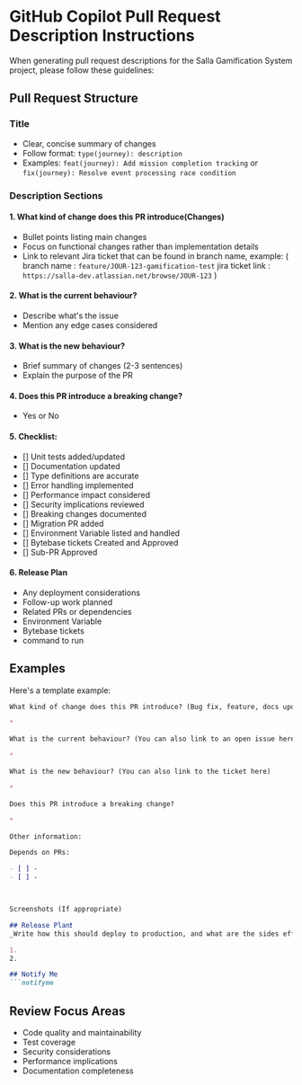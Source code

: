 # GitHub Copilot Pull Request Description Instructions

When generating pull request descriptions for the Salla Gamification System project, please follow these guidelines:

## Pull Request Structure

### Title

- Clear, concise summary of changes
- Follow format: `type(journey): description`
- Examples: `feat(journey): Add mission completion tracking` or `fix(journey): Resolve event processing race condition`

### Description Sections

#### 1. What kind of change does this PR introduce(Changes)

- Bullet points listing main changes
- Focus on functional changes rather than implementation details
- Link to relevant Jira ticket that can be found in branch name, example:
   (
   branch name : `feature/JOUR-123-gamification-test`
   jira ticket link : `https://salla-dev.atlassian.net/browse/JOUR-123`
   )

#### 2. What is the current behaviour?

- Describe what's the issue
- Mention any edge cases considered

#### 3. What is the new behaviour?

- Brief summary of changes (2-3 sentences)
- Explain the purpose of the PR

#### 4. Does this PR introduce a breaking change?

- Yes or No

#### 5. Checklist:

- [] Unit tests added/updated
- [] Documentation updated
- [] Type definitions are accurate
- [] Error handling implemented
- [] Performance impact considered
- [] Security implications reviewed
- [] Breaking changes documented
- [] Migration PR added
- [] Environment Variable listed and handled
- [] Bytebase tickets Created and Approved
- [] Sub-PR Approved

#### 6. Release Plan

- Any deployment considerations
- Follow-up work planned
- Related PRs or dependencies
- Environment Variable
- Bytebase tickets
- command to run

## Examples

Here's a template example:

```md
What kind of change does this PR introduce? (Bug fix, feature, docs update, ...)

* 

What is the current behaviour? (You can also link to an open issue here)

* 

What is the new behaviour? (You can also link to the ticket here)

* 

Does this PR introduce a breaking change?

* 

Other information:

Depends on PRs:

- [ ] -
- [ ] -



Screenshots (If appropriate)

## Release Plan❗️
_Write how this should deploy to production, and what are the sides effects._ 

1. 
2.

## Notify Me
```notifyme

```


## Review Focus Areas

- Code quality and maintainability
- Test coverage
- Security considerations
- Performance implications
- Documentation completeness